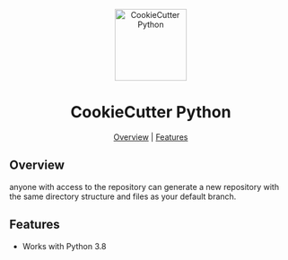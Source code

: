 <p align="center">
  <img alt="CookieCutter Python" title="CookieCutter Python" src="./assets/logo.png" width="128">
</p>

<h1 align="center">CookieCutter Python</h1>

<p align="center">
  <a href="#overview">Overview</a> |
  <a href="#features">Features</a>
</p>

## Overview

anyone with access to the repository can generate a new repository with the same directory structure and files as your default branch.

## Features

- Works with Python 3.8

